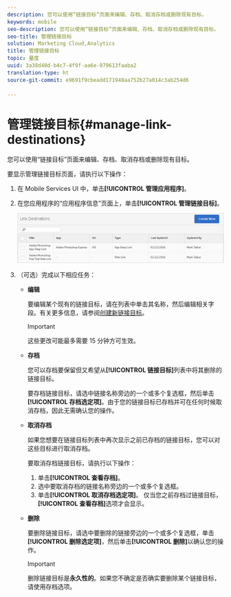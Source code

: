 ```yaml
---
description: 您可以使用“链接目标”页面来编辑、存档、取消存档或删除现有目标。
keywords: mobile
seo-description: 您可以使用“链接目标”页面来编辑、存档、取消存档或删除现有目标。
seo-title: 管理链接目标
solution: Marketing Cloud,Analytics
title: 管理链接目标
topic: 量度
uuid: 3a38d40d-b4c7-4f9f-aa6e-979613faaba2
translation-type: ht
source-git-commit: e9691f9cbeadd171948aa752b27a014c3ab254d6

---
```



# 管理链接目标{#manage-link-destinations}

您可以使用“链接目标”页面来编辑、存档、取消存档或删除现有目标。

要显示管理链接目标页面，请执行以下操作：

1. 在 Mobile Services UI 中，单击&#x200B;**[!UICONTROL 管理应用程序]**。
1. 在您应用程序的“应用程序信息”页面上，单击&#x200B;**[!UICONTROL 管理链接目标]**。

   ![链接目标](assets/link_destinations_list.png)

1. （可选）完成以下相应任务：

   * **编辑**

      要编辑某个现有的链接目标，请在列表中单击其名称，然后编辑相关字段。有关更多信息，请参阅[创建新链接目标](/help/using/acquisition-main/c-manage-link-destinations/t-create-new-app-deep-link-destination.md)。

      >[!IMPORTANT]
      >
      >这些更改可能最多需要 15 分钟方可生效。

   * **存档**

      您可以存档要保留但又希望从&#x200B;**[!UICONTROL 链接目标]**&#x200B;列表中将其删除的链接目标。

      要存档链接目标，请选中链接名称旁边的一个或多个复选框，然后单击&#x200B;**[!UICONTROL 存档选定项]**。由于您的链接目标已存档并可在任何时候取消存档，因此无需确认您的操作。

   * **取消存档**

      如果您想要在链接目标列表中再次显示之前已存档的链接目标，您可以对这些目标进行取消存档。

      要取消存档链接目标，请执行以下操作：

      1. 单击&#x200B;**[!UICONTROL 查看存档]**。
      1. 选中要取消存档的链接名称旁边的一个或多个复选框。
      1. 单击&#x200B;**[!UICONTROL 取消存档选定项]**。
      仅当您之前存档过链接目标，**[!UICONTROL 查看存档]**&#x200B;选项才会显示。

   * **删除**

      要删除链接目标，请选中要删除的链接旁边的一个或多个复选框，单击&#x200B;**[!UICONTROL 删除选定项]**，然后单击&#x200B;**[!UICONTROL 删除]**&#x200B;以确认您的操作。

      >[!IMPORTANT]
      >
      >删除链接目标是&#x200B;**永久性的**。如果您不确定是否确实要删除某个链接目标，请使用存档选项。



